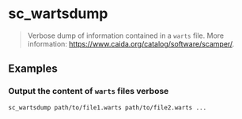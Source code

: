 # sc_wartsdump

> Verbose dump of information contained in a `warts` file. More information: <https://www.caida.org/catalog/software/scamper/>.

## Examples

### Output the content of `warts` files verbose

```bash
sc_wartsdump path/to/file1.warts path/to/file2.warts ...
```
